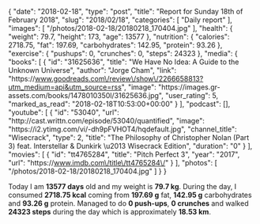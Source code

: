 {
    "date": "2018-02-18",
    "type": "post",
    "title": "Report for Sunday 18th of February 2018",
    "slug": "2018\/02\/18",
    "categories": [
        "Daily report"
    ],
    "images": [
        "\/photos\/2018-02-18\/20180218_170404.jpg"
    ],
    "health": {
        "weight": 79.7,
        "height": 173,
        "age": 13577
    },
    "nutrition": {
        "calories": 2718.75,
        "fat": 197.69,
        "carbohydrates": 142.95,
        "protein": 93.26
    },
    "exercise": {
        "pushups": 0,
        "crunches": 0,
        "steps": 24323
    },
    "media": {
        "books": [
            {
                "id": "31625636",
                "title": "We Have No Idea: A Guide to the Unknown Universe",
                "author": "Jorge Cham",
                "link": "https:\/\/www.goodreads.com\/review\/show\/2266658813?utm_medium=api&utm_source=rss",
                "image": "https:\/\/images.gr-assets.com\/books\/1478010350l\/31625636.jpg",
                "user_rating": 5,
                "marked_as_read": "2018-02-18T10:53:00+00:00"
            }
        ],
        "podcast": [],
        "youtube": [
            {
                "id": "53040",
                "url": "http:\/\/cast.writtn.com\/episode\/53040\/quantified",
                "image": "https:\/\/i2.ytimg.com\/vi\/-dh9pFVHOT4\/hqdefault.jpg",
                "channel_title": "Wisecrack",
                "type": 2,
                "title": "The Philosophy of Christopher Nolan (Part 3) feat. Interstellar & Dunkirk \u2013 Wisecrack Edition",
                "duration": "0"
            }
        ],
        "movies": [
            {
                "id": "tt4765284",
                "title": "Pitch Perfect 3",
                "year": "2017",
                "url": "https:\/\/www.imdb.com\/title\/tt4765284\/"
            }
        ],
        "photos": [
            "\/photos\/2018-02-18\/20180218_170404.jpg"
        ]
    }
}

Today I am <strong>13577 days</strong> old and my weight is <strong>79.7 kg</strong>. During the day, I consumed <strong>2718.75 kcal</strong> coming from <strong>197.69 g</strong> fat, <strong>142.95 g</strong> carbohydrates and <strong>93.26 g</strong> protein. Managed to do <strong>0 push-ups</strong>, <strong>0 crunches</strong> and walked <strong>24323 steps</strong> during the day which is approximately <strong>18.53 km</strong>.
